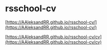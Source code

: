 # rsschool-cv
[https://AAleksandRR.github.io/rsschool-cv/](https://AAleksandRR.github.io/rsschool-cv/)

[https://AAleksandRR.github.io/rsschool-cv/cv](https://AAleksandRR.github.io/rsschool-cv/cv)
